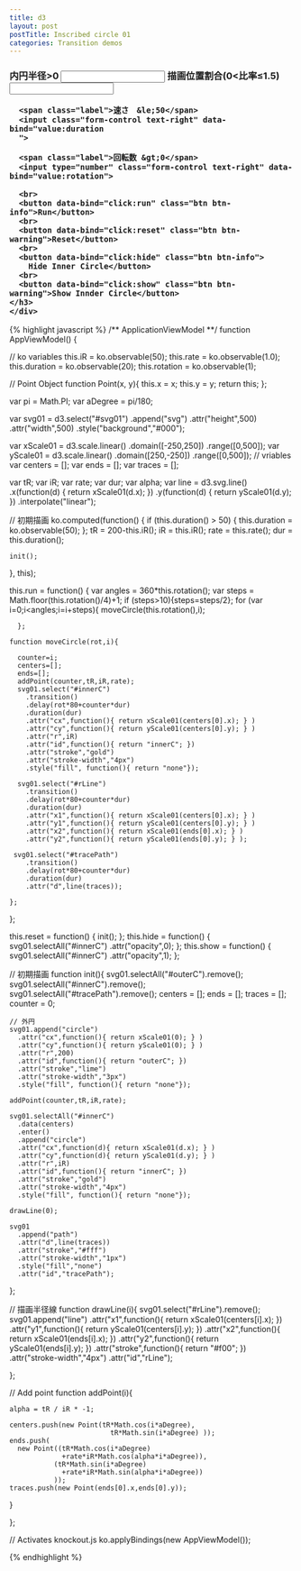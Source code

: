 ```yaml
---
title: d3
layout: post
postTitle: Inscribed circle 01
categories: Transition demos
---
```


<div class="row">
  <div class="col-sm-6">
    <div id="svg01"></div>
  </div>
  <div class="col-sm-6">
    <h3>
    <div class="btn-group-vertical">
      <span class="label">内円半径&gt;0</span>
      <input type="number" class="form-control text-right" data-bind="value:iR">
      <span class="label">描画位置割合(0&lt;比率&le;1.5)</span>
      <input class="form-control text-right" data-bind="value:rate">

      <span class="label">速さ　&le;50</span>
      <input class="form-control text-right" data-bind="value:duration
      ">

      <span class="label">回転数 &gt;0</span>
      <input type="number" class="form-control text-right" data-bind="value:rotation">

      <br>
      <button data-bind="click:run" class="btn btn-info">Run</button>
      <br>
      <button data-bind="click:reset" class="btn btn-warning">Reset</button>
      <br>
      <button data-bind="click:hide" class="btn btn-info">
        Hide Inner Circle</button>
      <br>
      <button data-bind="click:show" class="btn btn-warning">Show Innder Circle</button>
    </h3>
    </div>      
  </div>
</div>

{% highlight javascript %}
/**
  ApplicationViewModel
**/
function AppViewModel() {

  // ko variables
  this.iR = ko.observable(50);
  this.rate = ko.observable(1.0);
  this.duration = ko.observable(20);
  this.rotation = ko.observable(1);

  // Point Object
  function Point(x, y){
    this.x = x;
    this.y = y;
    return this;
  };

  var pi = Math.PI;
  var aDegree = pi/180; 

  var svg01 = d3.select("#svg01")
                .append("svg")
                .attr("height",500)
                .attr("width",500)
                .style("background","#000");

  var xScale01 = d3.scale.linear()
                       .domain([-250,250])
                       .range([0,500]);
  var yScale01 = d3.scale.linear()
                       .domain([250,-250])
                       .range([0,500]); 
  // vriables
  var centers = [];
  var ends = [];
  var traces = [];

  var tR;
  var iR;
  var rate;
  var dur;
  var alpha;
  var line = d3.svg.line()
      .x(function(d) { return xScale01(d.x); })
      .y(function(d) { return yScale01(d.y); })
      .interpolate("linear");

  // 初期描画
  ko.computed(function() {
    if (this.duration() > 50) {
      this.duration = ko.observable(50);
    };
    tR = 200-this.iR();
    iR = this.iR();
    rate = this.rate();
    dur  = this.duration();

    init();

  }, this);

  this.run = function() {
      var angles = 360*this.rotation();
      var steps = Math.floor(this.rotation()/4)+1;
      if (steps>10){steps=steps/2};
      for (var i=0;i<angles;i=i+steps){
        moveCircle(this.rotation(),i);
        
      };

    function moveCircle(rot,i){

      counter=i;
      centers=[];
      ends=[];
      addPoint(counter,tR,iR,rate);  
      svg01.select("#innerC")
        .transition()
        .delay(rot*80+counter*dur)
        .duration(dur)
        .attr("cx",function(){ return xScale01(centers[0].x); } )
        .attr("cy",function(){ return yScale01(centers[0].y); } )
        .attr("r",iR)
        .attr("id",function(){ return "innerC"; })
        .attr("stroke","gold")
        .attr("stroke-width","4px")
        .style("fill", function(){ return "none"});

      svg01.select("#rLine")
        .transition()
        .delay(rot*80+counter*dur)
        .duration(dur)
        .attr("x1",function(){ return xScale01(centers[0].x); } )
        .attr("y1",function(){ return yScale01(centers[0].y); } )
        .attr("x2",function(){ return xScale01(ends[0].x); } )
        .attr("y2",function(){ return yScale01(ends[0].y); } );
 
     svg01.select("#tracePath")
        .transition()
        .delay(rot*80+counter*dur)
        .duration(dur)
        .attr("d",line(traces));
 
    };

  }; 

  this.reset = function() {
    init();
  }; 
  this.hide = function() {
    svg01.selectAll("#innerC")
    .attr("opacity",0);
  }; 
  this.show = function() {
    svg01.selectAll("#innerC")
    .attr("opacity",1);
  }; 

  // 初期描画
  function init(){
    svg01.selectAll("#outerC").remove();
    svg01.selectAll("#innerC").remove();
    svg01.selectAll("#tracePath").remove();
    centers = [];
    ends = [];
    traces = [];
    counter = 0;
  
    // 外円
    svg01.append("circle")
      .attr("cx",function(){ return xScale01(0); } )
      .attr("cy",function(){ return yScale01(0); } )
      .attr("r",200)
      .attr("id",function(){ return "outerC"; })
      .attr("stroke","lime")
      .attr("stroke-width","3px")
      .style("fill", function(){ return "none"});

    addPoint(counter,tR,iR,rate);  

    svg01.selectAll("#innerC")
      .data(centers)
      .enter()
      .append("circle")
      .attr("cx",function(d){ return xScale01(d.x); } )
      .attr("cy",function(d){ return yScale01(d.y); } )
      .attr("r",iR)
      .attr("id",function(){ return "innerC"; })
      .attr("stroke","gold")
      .attr("stroke-width","4px")
      .style("fill", function(){ return "none"});

    drawLine(0);

    svg01
      .append("path")
      .attr("d",line(traces))
      .attr("stroke","#fff")
      .attr("stroke-width","1px")
      .style("fill","none")
      .attr("id","tracePath");

  };

  // 描画半径線
  function drawLine(i){
    svg01.select("#rLine").remove();
    svg01.append("line")
      .attr("x1",function(){
        return xScale01(centers[i].x);
      })
      .attr("y1",function(){
        return yScale01(centers[i].y);
      })
      .attr("x2",function(){
        return xScale01(ends[i].x);
      })
      .attr("y2",function(){
        return yScale01(ends[i].y);
      })
      .attr("stroke",function(){
        return "#f00";
      })
      .attr("stroke-width","4px")
      .attr("id","rLine");

  };

  // Add point
  function addPoint(i){

    alpha = tR / iR * -1;

    centers.push(new Point(tR*Math.cos(i*aDegree),
                             tR*Math.sin(i*aDegree) ));
    ends.push( 
      new Point((tR*Math.cos(i*aDegree)
                 +rate*iR*Math.cos(alpha*i*aDegree)),
               (tR*Math.sin(i*aDegree) 
                 +rate*iR*Math.sin(alpha*i*aDegree))
               ));
    traces.push(new Point(ends[0].x,ends[0].y));

  }

};

// Activates knockout.js
ko.applyBindings(new AppViewModel());

{% endhighlight %}

<script type="text/javascript" src="http://cdn.mathjax.org/mathjax/latest/MathJax.js?config=TeX-AMS-MML_SVG"></script>
<script src="http://d3js.org/d3.v3.min.js" charset="utf-8"></script>
<script src="{{site.url}}/js/knockout-3.3.0.js" charset="utf-8"></script>

<script type="text/javascript">
/**
  ApplicationViewModel
**/
function AppViewModel() {

  // ko variables
  this.iR = ko.observable(50);
  this.rate = ko.observable(1.0);
  this.duration = ko.observable(20);
  this.rotation = ko.observable(1);

  // Point Object
  function Point(x, y){
    this.x = x;
    this.y = y;
    return this;
  };

  var pi = Math.PI;
  var aDegree = pi/180; 

  var svg01 = d3.select("#svg01")
                .append("svg")
                .attr("height",500)
                .attr("width",500)
                .style("background","#000");

  var xScale01 = d3.scale.linear()
                       .domain([-250,250])
                       .range([0,500]);
  var yScale01 = d3.scale.linear()
                       .domain([250,-250])
                       .range([0,500]); 
  // vriables
  var centers = [];
  var ends = [];
  var traces = [];

  var tR;
  var iR;
  var rate;
  var dur;
  var alpha;
  var line = d3.svg.line()
      .x(function(d) { return xScale01(d.x); })
      .y(function(d) { return yScale01(d.y); })
      .interpolate("linear");

  // 初期描画
  ko.computed(function() {
    if (this.duration() > 50) {
      this.duration = ko.observable(50);
    };
    tR = 200-this.iR();
    iR = this.iR();
    rate = this.rate();
    dur  = this.duration();

    init();

  }, this);

  this.run = function() {
      var angles = 360*this.rotation();
      var steps = Math.floor(this.rotation()/4)+1;
      if (steps>10){steps=steps/2};
      for (var i=0;i<angles;i=i+steps){
        moveCircle(this.rotation(),i);
        
      };

    function moveCircle(rot,i){

      counter=i;
      centers=[];
      ends=[];
      addPoint(counter,tR,iR,rate);  
      svg01.select("#innerC")
        .transition()
        .delay(rot*80+counter*dur)
        .duration(dur)
        .attr("cx",function(){ return xScale01(centers[0].x); } )
        .attr("cy",function(){ return yScale01(centers[0].y); } )
        .attr("r",iR)
        .attr("id",function(){ return "innerC"; })
        .attr("stroke","gold")
        .attr("stroke-width","4px")
        .style("fill", function(){ return "none"});

      svg01.select("#rLine")
        .transition()
        .delay(rot*80+counter*dur)
        .duration(dur)
        .attr("x1",function(){ return xScale01(centers[0].x); } )
        .attr("y1",function(){ return yScale01(centers[0].y); } )
        .attr("x2",function(){ return xScale01(ends[0].x); } )
        .attr("y2",function(){ return yScale01(ends[0].y); } );
 
     svg01.select("#tracePath")
        .transition()
        .delay(rot*80+counter*dur)
        .duration(dur)
        .attr("d",line(traces));
 
    };

  }; 

  this.reset = function() {
    init();
  }; 
  this.hide = function() {
    svg01.selectAll("#innerC")
    .attr("opacity",0);
  }; 
  this.show = function() {
    svg01.selectAll("#innerC")
    .attr("opacity",1);
  }; 

  // 初期描画
  function init(){
    svg01.selectAll("#outerC").remove();
    svg01.selectAll("#innerC").remove();
    svg01.selectAll("#tracePath").remove();
    centers = [];
    ends = [];
    traces = [];
    counter = 0;
  
    // 外円
    svg01.append("circle")
      .attr("cx",function(){ return xScale01(0); } )
      .attr("cy",function(){ return yScale01(0); } )
      .attr("r",200)
      .attr("id",function(){ return "outerC"; })
      .attr("stroke","lime")
      .attr("stroke-width","3px")
      .style("fill", function(){ return "none"});

    addPoint(counter,tR,iR,rate);  

    svg01.selectAll("#innerC")
      .data(centers)
      .enter()
      .append("circle")
      .attr("cx",function(d){ return xScale01(d.x); } )
      .attr("cy",function(d){ return yScale01(d.y); } )
      .attr("r",iR)
      .attr("id",function(){ return "innerC"; })
      .attr("stroke","gold")
      .attr("stroke-width","4px")
      .style("fill", function(){ return "none"});

    drawLine(0);

    svg01
      .append("path")
      .attr("d",line(traces))
      .attr("stroke","#fff")
      .attr("stroke-width","1px")
      .style("fill","none")
      .attr("id","tracePath");

  };

  // 描画半径線
  function drawLine(i){
    svg01.select("#rLine").remove();
    svg01.append("line")
      .attr("x1",function(){
        return xScale01(centers[i].x);
      })
      .attr("y1",function(){
        return yScale01(centers[i].y);
      })
      .attr("x2",function(){
        return xScale01(ends[i].x);
      })
      .attr("y2",function(){
        return yScale01(ends[i].y);
      })
      .attr("stroke",function(){
        return "#f00";
      })
      .attr("stroke-width","4px")
      .attr("id","rLine");

  };

  // Add point
  function addPoint(i){

    alpha = tR / iR * -1;

    centers.push(new Point(tR*Math.cos(i*aDegree),
                             tR*Math.sin(i*aDegree) ));
    ends.push( 
      new Point((tR*Math.cos(i*aDegree)
                 +rate*iR*Math.cos(alpha*i*aDegree)),
               (tR*Math.sin(i*aDegree) 
                 +rate*iR*Math.sin(alpha*i*aDegree))
               ));
    traces.push(new Point(ends[0].x,ends[0].y));

  }

};

// Activates knockout.js
ko.applyBindings(new AppViewModel());

</script>